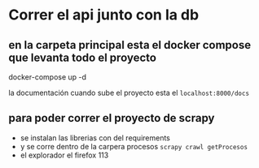 # Correr el api junto con la db

## en la carpeta principal esta el docker compose que levanta todo el proyecto

docker-compose up -d

la documentación cuando sube el proyecto esta el ``localhost:8000/docs``

## para poder correr el proyecto de scrapy

* se instalan las librerias con del requirements
* y se corre dentro de la carpera procesos ``scrapy crawl getProcesos``
* el explorador el  firefox 113
